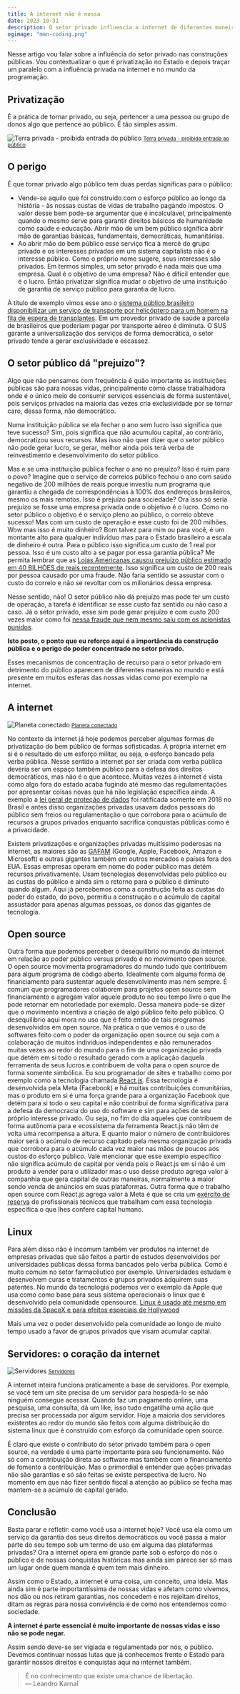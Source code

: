 ```yaml
---
title: A internet não é nossa
date: 2023-10-31
description: O setor privado influencia a internet de diferentes maneiras e via de regra, às custas do setor público.
ogimage: "man-coding.png"
---
```


Nesse artigo vou falar sobre a influência do setor privado nas construções públicas. Vou contextualizar o que é privatização no Estado e depois traçar um paralelo com a influência privada na internet e no mundo da programação.

## Privatização

É a prática de tornar privado, ou seja, pertencer a uma pessoa ou grupo de donos algo que pertence ao público. É tão simples assim.

![Terra privada - proibida entrada do público](terra-privada.jpg)
<small>[Terra privada - proibida entrada ao público](https://unsplash.com/photos/blue-and-white-wooden-signage-on-green-grass-field-during-daytime-mWtYBG3HdXU)</small>

## O perigo

É que tornar privado algo público tem duas perdas significas para o público:

- Vende-se aquilo que foi construído com o esforço público ao longo da história - às nossas custas de vidas de trabalho pagando impostos. O valor desse bem pode-se argumentar que é incalculável, principalmente quando o mesmo serve para garantir direitos básicos de humanidade como saúde e educação. Abrir mão de um bem público significa abrir mão de garantias básicas, fundamentais, democráticas, humanitárias.
- Ao abrir mão do bem público esse serviço fica à mercê do grupo privado e os interesses privados em um sistema capitalista não é o interesse público. Como o próprio nome sugere, seus interesses são privados. Em termos simples, um setor privado é nada mais que uma empresa. Qual é o objetivo de uma empresa? Não é difícil entender que é o lucro. Então privatizar significa mudar o objetivo de uma instituição de garantia de serviço público para garantia de lucro.

À título de exemplo vimos esse ano o [sistema público brasileiro disponibilizar um serviço de transporte por helicóptero para um homem na fila de espera de transplantes](https://www.em.com.br/app/noticia/nacional/2023/09/25/interna_nacional,1567032/homem-descobre-na-serra-dos-orgaos-que-e-o-proximo-na-fila-de-transplantes.shtml). Em um provedor privado de saúde a parcela de brasileiros que poderiam pagar por transporte aéreo é diminuta. O SUS garante a universalização dos serviços de forma democrática, o setor privado tende a gerar exclusividade e escassez.

## O setor público dá "prejuízo"?

Algo que não pensamos com frequência é quão importante as instituições públicas são para nossas vidas, principalmente como classe trabalhadora onde é o único meio de consumir serviços essenciais de forma sustentável, pois serviços privados na maioria das vezes cria exclusividade por se tornar caro, dessa forma, não democrático.

Numa instituição pública se ela fechar o ano sem lucro isso significa que teve sucesso? Sim, pois significa que não acumulou capital, ao contrário, democratizou seus recursos. Mas isso não quer dizer que o setor público não pode gerar lucro, se gerar, melhor ainda pois terá verba de reinvestimento e desenvolvimento do setor público.

Mas e se uma instituição pública fechar o ano no prejuízo? Isso é ruim para o povo? Imagine que o serviço de correios público fechou o ano com saúdo negativo de 200 milhões de reais porque investiu num programa que garantiu a chegada de correspondências à 100% dos endereços brasileiros, mesmo os mais remotos. Isso é prejuízo para sociedade? Ora isso só seria prejuízo se fosse uma empresa privada onde o objetivo é o lucro. Como no setor público o objetivo é o serviço pleno ao público, o correio obteve sucesso! Mas com um custo de operação e esse custo foi de 200 milhões. Wow mas isso é muito dinheiro? Bom talvez para mim ou para você, é um montante alto para qualquer indivíduo mas para o Estado brasileiro a escala de dinheiro é outra. Para o público isso significa um custo de 1 real por pessoa. Isso é um custo alto a se pagar por essa garantia pública? Me permita lembrar que as [Lojas Americanas causou prejuízo público estimado em 40 BILHÕES de reais recentemente](https://g1.globo.com/economia/noticia/2023/06/13/americanas-relatorio-mostra-que-fraudes-somam-mais-de-r-40-bilhoes-entenda-o-caso.ghtml). Isso significa um custo de 200 reais por pessoa causado por uma fraude. Não faria sentido se assustar com o custo do correio e não se revoltar com os milionários dessa empresa.

Nesse sentido, não! O setor público não dá prejuízo mas pode ter um custo de operação, a tarefa é identificar se esse custo faz sentido ou não caso a caso. Já o setor privado, esse sim pode gerar prejuízo e com custo 200 vezes maior como foi [nessa fraude que nem mesmo saiu com os acionistas punidos](https://www.brasildefato.com.br/2023/06/17/americanas-admite-fraude-para-aumentar-lucro-mas-blinda-acionistas-bilionarios).

**Isto posto, o ponto que eu reforço aqui é a importância da construção pública e o perigo do poder concentrado no setor privado.**

Esses mecanismos de concentração de recurso para o setor privado em detrimento do público aparecem de diferentes maneiras no mundo e está presente em muitos esferas das nossas vidas como por exemplo na internet.

## A internet

![Planeta conectado](planeta-conectado.jpg)
<small>[Planeta conectado](https://unsplash.com/photos/photo-of-outer-space-Q1p7bh3SHj8)</small>

No contexto da internet já hoje podemos perceber algumas formas de privatização do bem público de formas sofisticadas. A própria internet em si é o resultado de um esforço militar, ou seja, o esforço bancado pela verba pública. Nesse sentido a internet por ser criada com verba pública deveria ser um espaço também público para a defesa dos direitos democráticos, mas não é o que acontece. Muitas vezes a internet é vista como algo fora do estado acaba fugindo até mesmo das regulamentações por apresentar coisas novas que há não legislação específica ainda. A exemplo a [lei geral de proteção de dados](https://www.mpf.mp.br/servicos/lgpd/o-que-e-a-lgpd) foi ratificada somente em 2018 no Brasil e antes disso organizações privadas usavam dados pessoais do público sem freios ou regulamentação o que corrobora para o acúmulo de recursos a grupos privados enquanto sacrifica conquistas públicas como é a privacidade.

Existem privatizações e organizações privadas muitíssimo poderosas na internet, as maiores são as [GAFAM](https://pt.wikipedia.org/wiki/GAFAM) (Google, Apple, Facebook, Amazon e Microsoft) e outras gigantes também em outros mercados e países fora dos EUA. Essas empresas operam em nome do poder público mas detém recursos privativamente. Usam tecnologias desenvolvidas pelo público ou às custas do público e ainda sim o retorno para o público é diminuto quando algum. Aqui já percebemos como a construção feita as custas do poder do estado, do povo, permitiu a construção e o acúmulo de capital assustador para apenas algumas pessoas, os donos das gigantes de tecnologia.

## Open source

Outra forma que podemos perceber o desequilíbrio no mundo da internet em relação ao poder público versus privado é no movimento open source. O open source movimenta programadores do mundo tudo que contribuem para algum programa de código aberto. Idealmente com alguma forma de financiamento para sustentar aquele desenvolvimento mas nem sempre. É comum que programadores colaborem para projetos open source sem financiamento e agregam valor aquele produto no seu tempo livre o que lhe pode retornar em notoriedade por exemplo. Dessa maneira pode-se dizer que o movimento incentiva a criação de algo público feito pelo público. O desequilíbrio aqui mora no uso que é feito então de tais programas desenvolvidos em open source. Na prática o que vemos é o uso de softwares feito com o poder da organização open source ou seja com a colaboração de muitos indivíduos independentes e não remunerados muitas vezes ao redor do mundo para o fim de uma organização privada que detém em si todo o resultado gerado com a aplicação daquela ferramenta de seus lucros e contribuem de volta para o open source de forma somente simbólica. Eu sou programador de sites e trabalho como por exemplo como a tecnologia chamada [React.js](react.dev/). Essa tecnologia é desenvolvida pela Meta (Facebook) e há muitas contribuições comunitárias, mas o produto em si é uma força grande para a organização Facebook que detém para si todo o seu capital e não contribui de forma significativa para a defesa da democracia do uso do software e sim para ações de seu próprio interesse privado. Ou seja, no fim do dia aqueles que contribuem de forma autônoma para e ecossistema da ferramenta React.js não têm de volta uma recompensa a altura. E quanto maior o número de contribuidores maior será o acúmulo de recurso capitado pela mesma organização privada que corrobora para o acúmulo cada vez maior nas mãos de poucos aos custos do esforço público. Vale mencionar que esse exemplo específico não significa acúmulo de capital por venda pois o React.js em si não é um produto a vender para o utilizador mas o uso desse produto agrega valor à companhia que gera capital de outras maneiras, normalmente a maior sendo venda de anúncios em suas plataformas. Outra forma que o trabalho open source com React.js agrega valor à Meta é que se cria um [exército de reserva](https://pt.wikipedia.org/wiki/Ex%C3%A9rcito_industrial_de_reserva) de profissionais técnicos que trabalham com essa tecnologia específica o que lhes confere capital humano.

## Linux

Para além disso não é incomum também ver produtos na internet de empresas privadas que são feitos a partir de estudos desenvolvidos por universidades públicas dessa forma bancados pelo verba pública. Como é muito comum no setor farmacêutico por exemplo. Universidades estudam e desenvolvem curas e tratamentos e grupos privados adquirem suas patentes. No mundo da tecnologia podemos ver o exemplo da Apple que usa como como base para seus sistema operacionais o linux que é desenvolvido pela comunidade opensource. [Linux é usado até mesmo em missões da SpaceX e para efeitos especiais de Hollywood](https://truelist.co/blog/linux-statistics/)

Mais uma vez o poder desenvolvido pela comunidade ao longo de muito tempo usado a favor de grupos privados que visam acumular capital.

## Servidores: o coração da internet

![Servidores](servidores.jpg)
<small>[Servidores](https://www.pexels.com/photo/black-server-racks-on-a-room-325229/)</small>

A internet inteira funciona praticamente a base de servidores. Por exemplo, se você tem um site precisa de um servidor para hospedá-lo se não ninguém consegue acessar. Quando faz um pagamento online, uma pesquisa, uma consulta, dá um like, isso tudo engatilha uma ação que precisa ser processada por algum servidor. Hoje a maioria dos servidores existentes ao redor do mundo são feitos com alguma distribuição do sistema linux que é construído com esforço da comunidade open source.

É claro que existe o contributo do setor privado também para o open source, na verdade é uma parte importante para seu funcionamento. Não só com a contribuição direta ao software mas também com o financiamento de fomento a contribuição. Mas o primordial é entender que ações privadas não são garantias e só são feitas se existe perspectiva de lucro. No momento em que não fizer sentido fiscal a atenção ao público se fecha mas mantem-se a acúmulo de capital gerado.

## Conclusão

Basta parar e refletir: como você usa a internet hoje? Você usa ela como um serviço da garantia dos seus direitos democráticos ou você passa a maior parte do seu tempo sob um termo de uso em alguma das plataformas privadas? Ora a internet opera em grande parte sob o esforço do nós o público e de nossas conquistas históricas mas ainda sim parece ser só mais um lugar onde quem manda é quem tem mais dinheiro.

Assim como o Estado, a internet é uma coisa, um conceito, uma ideia. Mas ainda sim é parte importantíssima de nossas vidas e afetam como vivemos, nos dão ou nos retiram garantias, nos concedem e nos rejeitam direitos, ditam as regras para nossa convivência e de como nos entendemos como sociedade.

**A internet é parte essencial é muito importante de nossas vidas e isso não se pode negar.**

Assim sendo deve-se ser vigiada e regulamentada por nós, o público. Devemos continuar nossas lutas que já conhecemos frente o Estado para garantir nossos direitos e conquistas aqui na internet também.

> É no conhecimento que existe uma chance de libertação. <br />
> — Leandro Karnal
